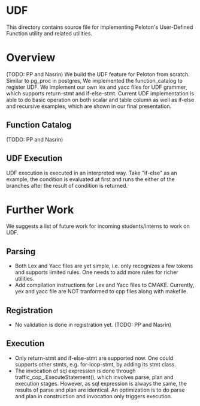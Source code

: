 # UDF

This directory contains source file for implementing Peloton's User-Defined Function utility and related utilities.

Overview
===========
(TODO: PP and Nasrin)
We build the UDF feature for Peloton from scratch. Similar to pg\_proc in postgres, We implemented the function\_catalog to register UDF. We implement our own lex and yacc files for UDF grammer, which supports return-stmt and if-else-stmt. Current UDF implementation is able to do basic operation on both scalar and table column as well as if-else and recursive examples, which are shown in our final presentation.

Function Catalog
-------------
(TODO: PP and Nasrin)

UDF Execution
-------------
UDF execution is executed in an interpreted way. Take "if-else" as an example, the condition is evaluated at first and runs the either of the branches after the result of condition is returned.

Further Work
===========

We suggests a list of future work for incoming students/interns to work on UDF.

Parsing
-------------
* Both Lex and Yacc files are yet simple, i.e. only recognizes a few tokens and supports limited rules. One needs to add more rules for richer utilities.
* Add compilation instructions for Lex and Yacc files to CMAKE. Currently, yex and yacc file are NOT tranformed to cpp files along with makefile.

Registration
-------------
* No validation is done in registration yet.
(TODO: PP and Nasrin)

Execution
-------------
* Only return-stmt and if-else-stmt are supported now. One could supports other stmts, e.g. for-loop-stmt, by adding its stmt class.
* The invocation of sql expression is done through traffic\_cop\_.ExecuteStatement(), which involves parse, plan and execution stages. However, as sql expression is always the same, the results of parse and plan are identical. An optimization is to do parse and plan in construction and invocation only triggers execution.
